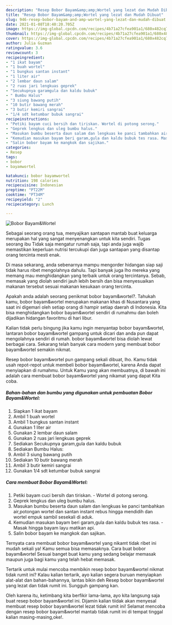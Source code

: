 ```yaml
---
description: "Resep Bobor Bayam&amp;amp;Wortel yang lezat dan Mudah Dibuat"
title: "Resep Bobor Bayam&amp;amp;Wortel yang lezat dan Mudah Dibuat"
slug: 946-resep-bobor-bayam-and-amp-wortel-yang-lezat-dan-mudah-dibuat
date: 2021-01-08T18:40:20.705Z
image: https://img-global.cpcdn.com/recipes/4b71a27cfea901a1/680x482cq70/bobor-bayamwortel-foto-resep-utama.jpg
thumbnail: https://img-global.cpcdn.com/recipes/4b71a27cfea901a1/680x482cq70/bobor-bayamwortel-foto-resep-utama.jpg
cover: https://img-global.cpcdn.com/recipes/4b71a27cfea901a1/680x482cq70/bobor-bayamwortel-foto-resep-utama.jpg
author: Julia Guzman
ratingvalue: 3.6
reviewcount: 3
recipeingredient:
- "1 ikat bayam"
- "1 buah wortel"
- "1 bungkus santan instant"
- "1 liter air"
- "2 lembar daun salam"
- "2 ruas jari lengkuas geprek"
- "Secukupnya garamgula dan kaldu bubuk"
- " Bumbu Halus"
- "3 siung bawang putih"
- "10 butir bawang merah"
- "3 butir kemiri sangrai"
- "1/4 sdt ketumbar bubuk sangrai"
recipeinstructions:
- "Petiki bayam cuci bersih dan tiriskan. Wortel di potong serong."
- "Geprek lengkus dan uleg bumbu halus."
- "Masukan bumbu beserta daun salam dan lengkuas ke panci tambahkan air,potongan wortel dan santan instant rebus hingga mendidih dan wortel empuk sambil sesekali di aduk."
- "Kemudian masukan bayam beri garam,gula dan kaldu bubuk tes rasa. Masak hingga bayam layu matikan api."
- "Salin bobor bayam ke mangkok dan sajikan."
categories:
- Resep
tags:
- bobor
- bayamwortel

katakunci: bobor bayamwortel 
nutrition: 198 calories
recipecuisine: Indonesian
preptime: "PT22M"
cooktime: "PT34M"
recipeyield: "2"
recipecategory: Lunch

---
```



![Bobor Bayam&amp;Wortel](https://img-global.cpcdn.com/recipes/4b71a27cfea901a1/680x482cq70/bobor-bayamwortel-foto-resep-utama.jpg)

Sebagai seorang orang tua, menyajikan santapan mantab buat keluarga merupakan hal yang sangat menyenangkan untuk kita sendiri. Tugas seorang ibu Tidak saja mengatur rumah saja, tapi anda juga wajib memastikan keperluan nutrisi tercukupi dan juga santapan yang disantap orang tercinta mesti enak.

Di masa  sekarang, anda sebenarnya mampu mengorder hidangan siap saji tidak harus ribet mengolahnya dahulu. Tapi banyak juga lho mereka yang memang mau menghidangkan yang terbaik untuk orang tercintanya. Sebab, memasak yang diolah sendiri jauh lebih bersih dan bisa menyesuaikan makanan tersebut sesuai makanan kesukaan orang tercinta. 



Apakah anda adalah seorang penikmat bobor bayam&amp;wortel?. Tahukah kamu, bobor bayam&amp;wortel merupakan makanan khas di Nusantara yang saat ini digemari oleh setiap orang di hampir setiap daerah di Indonesia. Kita bisa menghidangkan bobor bayam&amp;wortel sendiri di rumahmu dan boleh dijadikan hidangan favoritmu di hari libur.

Kalian tidak perlu bingung jika kamu ingin menyantap bobor bayam&amp;wortel, lantaran bobor bayam&amp;wortel gampang untuk dicari dan anda pun dapat mengolahnya sendiri di rumah. bobor bayam&amp;wortel bisa diolah lewat berbagai cara. Sekarang telah banyak cara modern yang membuat bobor bayam&amp;wortel semakin nikmat.

Resep bobor bayam&amp;wortel pun gampang sekali dibuat, lho. Kamu tidak usah repot-repot untuk membeli bobor bayam&amp;wortel, karena Anda dapat menyiapkan di rumahmu. Untuk Kamu yang akan membuatnya, di bawah ini adalah cara membuat bobor bayam&amp;wortel yang nikamat yang dapat Kita coba.

<!--inarticleads1-->

##### Bahan-bahan dan bumbu yang digunakan untuk pembuatan Bobor Bayam&amp;Wortel:

1. Siapkan 1 ikat bayam
1. Ambil 1 buah wortel
1. Ambil 1 bungkus santan instant
1. Gunakan 1 liter air
1. Gunakan 2 lembar daun salam
1. Gunakan 2 ruas jari lengkuas geprek
1. Sediakan Secukupnya garam,gula dan kaldu bubuk
1. Sediakan  Bumbu Halus:
1. Ambil 3 siung bawang putih
1. Sediakan 10 butir bawang merah
1. Ambil 3 butir kemiri sangrai
1. Gunakan 1/4 sdt ketumbar bubuk sangrai




<!--inarticleads2-->

##### Cara membuat Bobor Bayam&amp;Wortel:

1. Petiki bayam cuci bersih dan tiriskan. - Wortel di potong serong.
1. Geprek lengkus dan uleg bumbu halus.
1. Masukan bumbu beserta daun salam dan lengkuas ke panci tambahkan air,potongan wortel dan santan instant rebus hingga mendidih dan wortel empuk sambil sesekali di aduk.
1. Kemudian masukan bayam beri garam,gula dan kaldu bubuk tes rasa. - Masak hingga bayam layu matikan api.
1. Salin bobor bayam ke mangkok dan sajikan.




Ternyata cara membuat bobor bayam&amp;wortel yang nikamt tidak ribet ini mudah sekali ya! Kamu semua bisa memasaknya. Cara buat bobor bayam&amp;wortel Sesuai banget buat kamu yang sedang belajar memasak maupun juga bagi kamu yang telah hebat memasak.

Tertarik untuk mulai mencoba membikin resep bobor bayam&amp;wortel nikmat tidak rumit ini? Kalau kalian tertarik, ayo kalian segera buruan menyiapkan alat-alat dan bahan-bahannya, lantas bikin deh Resep bobor bayam&amp;wortel yang lezat dan tidak rumit ini. Sungguh gampang kan. 

Oleh karena itu, ketimbang kita berfikir lama-lama, ayo kita langsung saja buat resep bobor bayam&amp;wortel ini. Dijamin kalian tiidak akan menyesal membuat resep bobor bayam&amp;wortel lezat tidak rumit ini! Selamat mencoba dengan resep bobor bayam&amp;wortel mantab tidak rumit ini di tempat tinggal kalian masing-masing,oke!.

